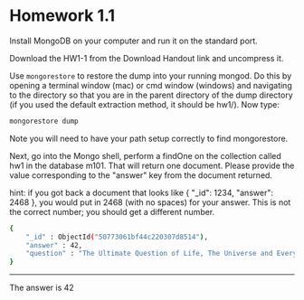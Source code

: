 # Homework 1.1

Install MongoDB on your computer and run it on the standard port.

Download the HW1-1 from the Download Handout link and uncompress it.

Use `mongorestore` to restore the dump into your running mongod. Do this by opening a terminal window (mac) or cmd window (windows) and navigating to the directory so that you are in the parent directory of the dump directory (if you used the default extraction method, it should be hw1/). Now type:

```bash
mongorestore dump
```

Note you will need to have your path setup correctly to find mongorestore.

Next, go into the Mongo shell, perform a findOne on the collection called hw1 in the database m101. That will return one document. Please provide the value corresponding to the "answer" key from the document returned.

hint: if you got back a document that looks like { "_id": 1234, "answer": 2468 }, you would put in 2468 (with no spaces) for your answer. This is not the correct number; you should get a different number.


```bash
{
	"_id" : ObjectId("50773061bf44c220307d8514"),
	"answer" : 42,
	"question" : "The Ultimate Question of Life, The Universe and Everything"
}
```
---------------------------------------
The answer is 42